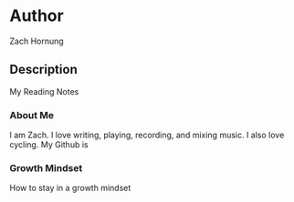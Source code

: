 # Author
Zach Hornung

## Description
My Reading Notes

### About Me
I am Zach. I love writing, playing, recording, and mixing music. I also love cycling. My Github is 

### Growth Mindset
How to stay in a growth mindset
